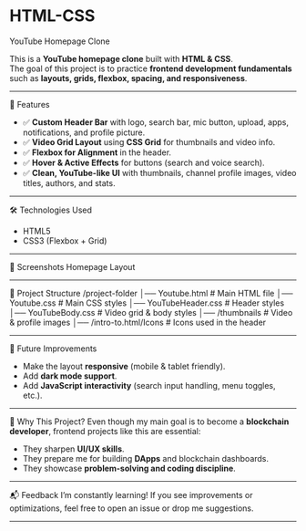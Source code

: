 # HTML-CSS
YouTube Homepage Clone

This is a **YouTube homepage clone** built with **HTML & CSS**.  
The goal of this project is to practice **frontend development fundamentals** such as **layouts, grids, flexbox, spacing, and responsiveness**.

---

🚀 Features
- ✅ **Custom Header Bar** with logo, search bar, mic button, upload, apps, notifications, and profile picture.  
- ✅ **Video Grid Layout** using **CSS Grid** for thumbnails and video info.  
- ✅ **Flexbox for Alignment** in the header.  
- ✅ **Hover & Active Effects** for buttons (search and voice search).  
- ✅ **Clean, YouTube-like UI** with thumbnails, channel profile images, video titles, authors, and stats.  

---

🛠️ Technologies Used
- HTML5  
- CSS3 (Flexbox + Grid) 

---

📸 Screenshots
Homepage Layout
  
 

---

📂 Project Structure
/project-folder
│── Youtube.html # Main HTML file
│── Youtube.css # Main CSS styles
│── YouTubeHeader.css # Header styles
│── YouTubeBody.css # Video grid & body styles
│── /thumbnails # Video & profile images
│── /intro-to.html/Icons # Icons used in the header


---

🔮 Future Improvements
- Make the layout **responsive** (mobile & tablet friendly).  
- Add **dark mode support**.  
- Add **JavaScript interactivity** (search input handling, menu toggles, etc.).  

---

🌟 Why This Project?
Even though my main goal is to become a **blockchain developer**, frontend projects like this are essential:  
- They sharpen **UI/UX skills**.  
- They prepare me for building **DApps** and blockchain dashboards.  
- They showcase **problem-solving and coding discipline**.  

---

📬 Feedback
I’m constantly learning! If you see improvements or optimizations, feel free to open an issue or drop me suggestions.  

---
